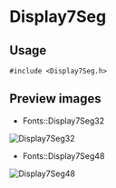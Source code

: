 Display7Seg
==========

Usage
------

    #include <Display7Seg.h>

Preview images
--------------
* Fonts::Display7Seg32 

![Display7Seg32](https://raw.githubusercontent.com/Cariad/Display7Seg/master/Preview/Display7Seg32.png)

* Fonts::Display7Seg48 

![Display7Seg48](https://raw.githubusercontent.com/Cariad/Display7Seg/master/Preview/Display7Seg48.png)

